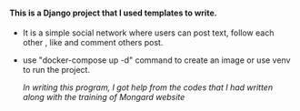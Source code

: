 #### This is a Django project that I used templates to write.

+ It is a simple social network where users can post text, follow each other , like and comment others post. 

+ use "docker-compose up -d" command to create an image or use venv to run the project.

    *In writing this program, I got help from the codes that I had written along with the training of Mongard website*
